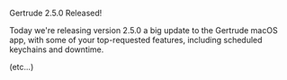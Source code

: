 Gertrude 2.5.0 Released!

Today we're releasing version 2.5.0 a big update to the Gertrude macOS app, with some of
your top-requested features, including scheduled keychains and downtime.

(etc...)
